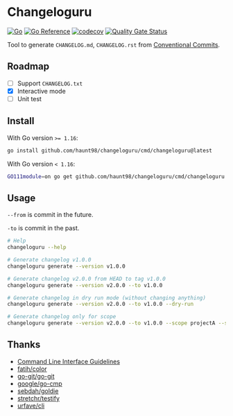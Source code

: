 # Changeloguru

[![Go](https://github.com/haunt98/changeloguru/workflows/Go/badge.svg?branch=main)](https://github.com/haunt98/changeloguru/actions)
[![Go Reference](https://pkg.go.dev/badge/github.com/haunt98/changeloguru.svg)](https://pkg.go.dev/github.com/haunt98/changeloguru)
[![codecov](https://codecov.io/gh/haunt98/changeloguru/branch/main/graph/badge.svg?token=ZBG353F0CN)](https://codecov.io/gh/haunt98/changeloguru)
[![Quality Gate Status](https://sonarcloud.io/api/project_badges/measure?project=haunt98_changeloguru&metric=alert_status)](https://sonarcloud.io/dashboard?id=haunt98_changeloguru)

Tool to generate `CHANGELOG.md`, `CHANGELOG.rst` from [Conventional Commits](https://www.conventionalcommits.org/en/v1.0.0/).

## Roadmap

- [ ] Support `CHANGELOG.txt`
- [x] Interactive mode
- [ ] Unit test

## Install

With Go version `>= 1.16`:

```sh
go install github.com/haunt98/changeloguru/cmd/changeloguru@latest
```

With Go version `< 1.16`:

```sh
GO111module=on go get github.com/haunt98/changeloguru/cmd/changeloguru
```

## Usage

`--from` is commit in the future.

`-to` is commit in the past.

```sh
# Help
changeloguru --help

# Generate changelog v1.0.0
changeloguru generate --version v1.0.0

# Generate changelog v2.0.0 from HEAD to tag v1.0.0
changeloguru generate --version v2.0.0 --to v1.0.0

# Generate changelog in dry run mode (without changing anything)
changeloguru generate --version v2.0.0 --to v1.0.0 --dry-run

# Generate changelog only for scope
changeloguru generate --version v2.0.0 --to v1.0.0 --scope projectA --scope projectB
```

## Thanks

- [Command Line Interface Guidelines](https://clig.dev/)
- [fatih/color](https://github.com/fatih/color)
- [go-git/go-git](https://github.com/go-git/go-git)
- [google/go-cmp](https://github.com/google/go-cmp)
- [sebdah/goldie](https://github.com/sebdah/goldie)
- [stretchr/testify](https://github.com/stretchr/testify)
- [urfave/cli](https://github.com/urfave/cli)

